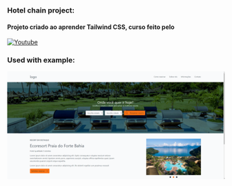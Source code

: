 ### Hotel chain project:


#### Projeto criado ao aprender Tailwind CSS, curso feito pelo 

[![Youtube](https://img.shields.io/badge/YouTube-FF0000?style=for-the-badge&logo=youtube&logoColor=white)](https://www.youtube.com/watch?v=1eLaBow7Zbo&list=PLcoYAcR89n-r1m-tMfV4qndrRWpT_rb9u)


### Used with example:
  <img align="center" alt="html5" src="https://raw.githubusercontent.com/1Edum/Rede-de-Hot-is/main/src/img/Captura%20de%20tela%202024-03-17%20170140.png" />

